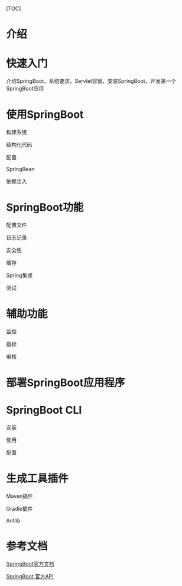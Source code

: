 [TOC]

# 介绍



# 快速入门

介绍SpringBoot，系统要求，Servlet容器，安装SpringBoot，开发第一个SpringBoot应用



# 使用SpringBoot

构建系统

结构化代码

配置

SpringBean

依赖注入



# SpringBoot功能

配置文件

日志记录

安全性

缓存

Spring集成

测试



# 辅助功能

监控

指标

审核



# 部署SpringBoot应用程序



# SpringBoot CLI

安装

使用

配置



# 生成工具插件

Maven插件

Gradle插件

Antlib











# 参考文档

[SpringBoot官方文档](https://docs.spring.io/spring-boot/docs/2.2.0.RELEASE/reference/html/)

[SpringBoot 官方API](https://docs.spring.io/spring-boot/docs/2.2.0.RELEASE/api/)